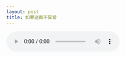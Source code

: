 ```yaml
---
layout: post
title: 如果这都不算爱
---
```


<audio src="../assets/rgzdbsa.mp3" controls="controls" preload="auto">

歌曲系张学友的《如果这都不算爱》

没什么其他别的意思，只是最近都在不断循环这首歌，好听。